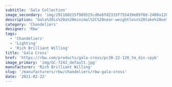 ```yaml
---
subtitle: 'Gala Collection'
image_secondary: 'img/291160215f989525cd6e6fd2333f755439e89f8d-2400x1200.png'
description: 'Gala%20is%20a%20minimal%2C%20near-weightless%20take%20on%20the%20chandelier%2C%20rethought%20as%20a%20simple%20beam%20with%20power%20cords%20hidden%20inside%20the%20slim%20suspension%20cables.%20Its%20ivory-frosted%20glass%20fixtures%2C%20fixed%20in%20a%20variety%20of%20compositions%2C%20bring%20to%20mind%20hanging%20fruit.%20Voluptuous%20and%20handblown%2C%20each%20orb%20is%20subtly%20unique.'
category: 'Chandeliers'
designer: 'Rbw'
tags:
  - 'Chandeliers'
  - 'Lighting'
  - 'Rich Brilliant Willing'
title: 'Gala Cross'
href: 'https://rbw.com/products/gala-cross/pc30-22-120_tm_din-cpyb'
image_primary: 'img/GC-7242_default.jpg'
manufacturer: 'Rich Brilliant Willing'
slug: '/manufacturers/rbw/chandeliers/rbw-gala-cross'
date: '2021-02-22'
---
```

